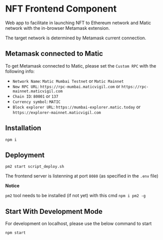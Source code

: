 # NFT Frontend Component

Web app to facilitate in launching NFT to Ethereum network and Matic network with the in-browser Metamask extension.

The target network is determined by Metamask current connection.

## Metamask connected to Matic

To get Metamask connected to Matic, please set the `Custom RPC` with the following info:

- `Network Name`: `Matic Mumbai Testnet` or `Matic Mainnet`
- `New RPC URL`: `https://rpc-mumbai.maticvigil.com` or `https://rpc-mainnet.maticvigil.com`
- `Chain ID`: `80001` or `137`
- `Currency symbol`: `MATIC`
- `Block explorer URL`: `https://mumbai-explorer.matic.today` or `https://explorer-mainnet.maticvigil.com`

## Installation

`npm i`

## Deployment

`pm2 start script_deploy.sh`

The frontend server is listenning at port `8080` (as specified in the `.env` file)

**Notice**

`pm2` tool needs to be installed (if not yet) with this cmd `npm i pm2 -g`

## Start With Development Mode

For development on localhost, please use the below command to start

`npm start`
